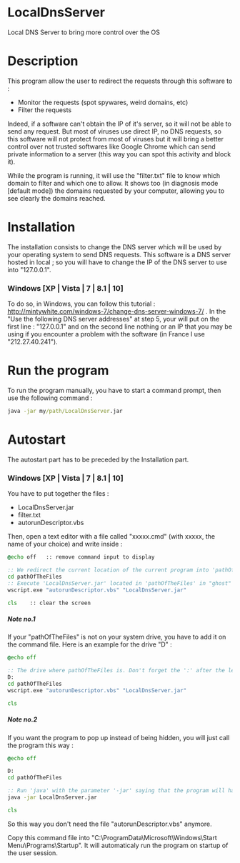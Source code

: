 # LocalDnsServer
Local DNS Server to bring more control over the OS

# Description

This program allow the user to redirect the requests through this software to :
* Monitor the requests (spot spywares, weird domains, etc)
* Filter the requests

Indeed, if a software can't obtain the IP of it's server, so it will not be able to send any request. But most of viruses use direct IP, no DNS requests, so this software will not protect from most of viruses but it will bring a better control over not trusted softwares like Google Chrome which can send private information to a server (this way you can spot this activity and block it).

While the program is running, it will use the "filter.txt" file to know which domain to filter and which one to allow. It shows too (in diagnosis mode [default mode]) the domains requested by your computer, allowing you to see clearly the domains reached.

# Installation

The installation consists to change the DNS server which will be used by your operating system to send DNS requests.
This software is a DNS server hosted in local ; so you will have to change the IP of the DNS server to use into "127.0.0.1".

### Windows [XP | Vista | 7 | 8.1 | 10]

To do so, in Windows, you can follow this tutorial : http://mintywhite.com/windows-7/change-dns-server-windows-7/ .
In the "Use the following DNS server addresses" at step 5, your will put on the first line : "127.0.0.1" and on the second line nothing or an IP that you may be using if you encounter a problem with the software (in France I use "212.27.40.241").

# Run the program

To run the program manually, you have to start a command prompt, then use the following command :
```cmd
java -jar my/path/LocalDnsServer.jar
```

# Autostart

The autostart part has to be preceded by the Installation part.

### Windows [XP | Vista | 7 | 8.1 | 10]

You have to put together the files :
* LocalDnsServer.jar
* filter.txt
* autorunDescriptor.vbs

Then, open a text editor with a file called "xxxxx.cmd" (with xxxxx, the name of your choice) and write inside :

```cmd
@echo off   :: remove command input to display

:: We redirect the current location of the current program into 'pathOfTheFiles'
cd pathOfTheFiles
:: Execute 'LocalDnsServer.jar' located in 'pathOfTheFiles' in "ghost" mode, thanks to 'autorunDescriptor.vbs'.
wscript.exe "autorunDescriptor.vbs" "LocalDnsServer.jar"

cls    :: clear the screen
```

##### Note no.1
If your "pathOfTheFiles" is not on your system drive, you have to add it on the command file.
Here is an example for the drive "D" :

```cmd
@echo off

:: The drive where pathOfTheFiles is. Don't forget the ':' after the letter.
D:
cd pathOfTheFiles
wscript.exe "autorunDescriptor.vbs" "LocalDnsServer.jar"

cls
```

##### Note no.2
If you want the program to pop up instead of being hidden, you will just call the program this way :

```cmd
@echo off

D:
cd pathOfTheFiles

:: Run 'java' with the parameter '-jar' saying that the program will have to execute a .jar.
java -jar LocalDnsServer.jar

cls
```

So this way you don't need the file "autorunDescriptor.vbs" anymore.

Copy this command file into "C:\ProgramData\Microsoft\Windows\Start Menu\Programs\Startup". It will automaticaly run the program on startup of the user session.

